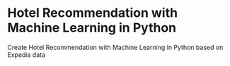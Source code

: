 # Hotel Recommendation with Machine Learning in Python
Create Hotel Recommendation with Machine Learning in Python based on Expedia data
